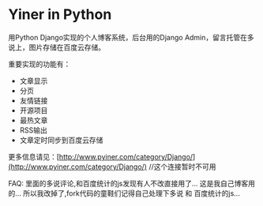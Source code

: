 # Yiner in Python #

用Python Django实现的个人博客系统，后台用的Django Admin，留言托管在多说上，图片存储在百度云存储。

重要实现的功能有：

- 文章显示
- 分页
- 友情链接
- 开源项目
- 最热文章
- RSS输出
- 文章定时同步到百度云存储

更多信息请见：[http://www.pyiner.com/category/Django/](http://www.pyiner.com/category/Django/) //这个连接暂时不可用

FAQ:
  里面的多说评论,和百度统计的js发现有人不改直接用了...
  这是我自己博客用的...
  所以我改掉了,fork代码的童鞋们记得自己处理下多说 和 百度统计的js...
